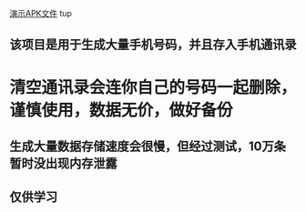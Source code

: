 
[演示APK文件](https://raw.githubusercontent.com/InTheClodus/GenerateMobilePhone/main/app/release/app-release.apk)
tup
## 该项目是用于生成大量手机号码，并且存入手机通讯录
# 清空通讯录会连你自己的号码一起删除，谨慎使用，数据无价，做好备份
## 生成大量数据存储速度会很慢，但经过测试，10万条暂时没出现内存泄露
## 仅供学习
